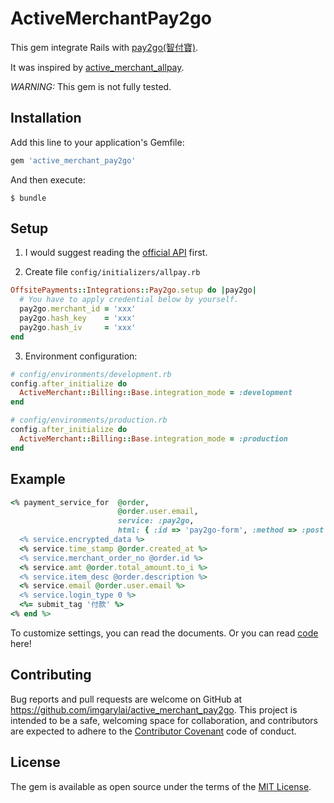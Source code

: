 # ActiveMerchantPay2go

This gem integrate Rails with [pay2go(智付寶)](https://www.pay2go.com/).

It was inspired by [active_merchant_allpay](https://github.com/xwaynec/active_merchant_allpay).

*WARNING:* This gem is not fully tested.

## Installation

Add this line to your application's Gemfile:

```ruby
gem 'active_merchant_pay2go'
```

And then execute:

```
$ bundle
```

## Setup

1. I would suggest reading the [official API](https://www.pay2go.com/dw_files/info_api/pay2go_gateway_Transaction_api_V1_0_2.pdf) first.

2. Create file `config/initializers/allpay.rb`

``` rb
OffsitePayments::Integrations::Pay2go.setup do |pay2go|
  # You have to apply credential below by yourself.
  pay2go.merchant_id = 'xxx'
  pay2go.hash_key    = 'xxx'
  pay2go.hash_iv     = 'xxx'
end
```

3. Environment configuration:

```rb
# config/environments/development.rb
config.after_initialize do
  ActiveMerchant::Billing::Base.integration_mode = :development
end
```

```rb
# config/environments/production.rb
config.after_initialize do
  ActiveMerchant::Billing::Base.integration_mode = :production
end
```

## Example

```rb
<% payment_service_for  @order,
                        @order.user.email,
                        service: :pay2go,
                        html: { :id => 'pay2go-form', :method => :post } do |service| %>
  <% service.encrypted_data %>
  <% service.time_stamp @order.created_at %>
  <% service.merchant_order_no @order.id %>
  <% service.amt @order.total_amount.to_i %>
  <% service.item_desc @order.description %>
  <% service.email @order.user.email %>
  <% service.login_type 0 %>
  <%= submit_tag '付款' %>
<% end %>
```

To customize settings, you can read the documents.
Or you can read [code](https://github.com/imgarylai/active_merchant_pay2go/blob/master/lib/offsite_payments/integrations/pay2go.rb#L47-L99) here!

## Contributing

Bug reports and pull requests are welcome on GitHub at https://github.com/imgarylai/active_merchant_pay2go. This project is intended to be a safe, welcoming space for collaboration, and contributors are expected to adhere to the [Contributor Covenant](contributor-covenant.org) code of conduct.


## License

The gem is available as open source under the terms of the [MIT License](http://opensource.org/licenses/MIT).
